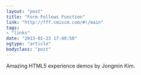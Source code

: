 ```yaml
---
layout: "post"
title: "Form Follows Function"
link: "http://fff.cmiscm.com/#!/main"
tags: 
- "links"
date: "2013-01-23 17:40:50"
ogtype: "article"
bodyclass: "post"
---
```


Amazing HTML5 experience demos by Jongmin Kim.